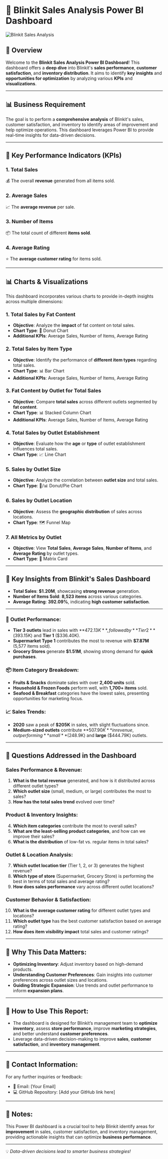 # 🚀 **Blinkit Sales Analysis Power BI Dashboard**

![Blinkit Sales Analysis](https://github.com/Hardik-ncr/Blinkit-Analysis-Dashboard/blob/main/Blinkit%20analysis.png)

## 🧐 **Overview**
Welcome to the **Blinkit Sales Analysis Power BI Dashboard**! This dashboard offers a **deep dive** into Blinkit's **sales performance**, **customer satisfaction**, and **inventory distribution**. It aims to identify **key insights** and **opportunities for optimization** by analyzing various **KPIs** and **visualizations**.

---

## 📊 **Business Requirement**
The goal is to perform a **comprehensive analysis** of Blinkit's sales, customer satisfaction, and inventory to identify areas of improvement and help optimize operations. This dashboard leverages Power BI to provide real-time insights for data-driven decisions.

---

## 🏅 **Key Performance Indicators (KPIs)**

### 1. **Total Sales**  
💰 The overall **revenue** generated from all items sold.

### 2. **Average Sales**  
📈 The **average revenue** per sale.

### 3. **Number of Items**  
📦 The total count of different **items sold**.

### 4. **Average Rating**  
⭐ The **average customer rating** for items sold.

---

## 📊 **Charts & Visualizations**

This dashboard incorporates various charts to provide in-depth insights across multiple dimensions:

### 1. **Total Sales by Fat Content**
- **Objective**: Analyze the **impact** of fat content on total sales.
- **Chart Type**: 🍩 Donut Chart
- **Additional KPIs**: Average Sales, Number of Items, Average Rating

### 2. **Total Sales by Item Type**
- **Objective**: Identify the performance of **different item types** regarding total sales.
- **Chart Type**: 📊 Bar Chart
- **Additional KPIs**: Average Sales, Number of Items, Average Rating

### 3. **Fat Content by Outlet for Total Sales**
- **Objective**: Compare **total sales** across different outlets segmented by **fat content**.
- **Chart Type**: 📊 Stacked Column Chart
- **Additional KPIs**: Average Sales, Number of Items, Average Rating

### 4. **Total Sales by Outlet Establishment**
- **Objective**: Evaluate how the **age** or **type** of outlet establishment influences total sales.
- **Chart Type**: 📈 Line Chart

### 5. **Sales by Outlet Size**
- **Objective**: Analyze the correlation between **outlet size** and total sales.
- **Chart Type**: 🍩/📊 Donut/Pie Chart

### 6. **Sales by Outlet Location**
- **Objective**: Assess the **geographic distribution** of sales across locations.
- **Chart Type**: 🗺️ Funnel Map

### 7. **All Metrics by Outlet**
- **Objective**: View **Total Sales**, **Average Sales**, **Number of Items**, and **Average Rating** by outlet types.
- **Chart Type**: 🧮 Matrix Card

---

## 📌 **Key Insights from Blinkit's Sales Dashboard**

- **Total Sales**: **$1.20M**, showcasing **strong revenue** generation.
- **Number of Items Sold**: **8,523 items** across various categories.
- **Average Rating**: **392.09%**, indicating **high customer satisfaction**.

---

### 🏪 **Outlet Performance:**
- **Tier 3 outlets** lead in sales with **$472.13K**, followed by **Tier 2** ($393.15K) and **Tier 1** ($336.40K).
- **Supermarket Type 1** contributes the most to revenue with **$7.87M** (5,577 items sold).
- **Grocery Stores** generate **$1.51M**, showing strong demand for **quick purchases**.

### 📦 **Item Category Breakdown:**
- **Fruits & Snacks** dominate sales with over **2,400 units** sold.
- **Household & Frozen Foods** perform well, with **1,700+ items** sold.
- **Seafood & Breakfast** categories have the lowest sales, presenting opportunities for marketing focus.

### 📈 **Sales Trends:**
- **2020** saw a peak of **$205K** in sales, with slight fluctuations since.
- **Medium-sized outlets** contribute **$507.90K** in revenue, outperforming **small** ($248.9K) and **large** ($444.79K) outlets.

---

## 🧠 **Questions Addressed in the Dashboard**

### **Sales Performance & Revenue:**
1. **What is the total revenue** generated, and how is it distributed across different outlet types?
2. **Which outlet size** (small, medium, or large) contributes the most to sales?
3. **How has the total sales trend** evolved over time?

### **Product & Inventory Insights:**
4. **Which item categories** contribute the most to overall sales?
5. **What are the least-selling product categories**, and how can we improve their sales?
6. **What is the distribution** of low-fat vs. regular items in total sales?

### **Outlet & Location Analysis:**
7. **Which outlet location tier** (Tier 1, 2, or 3) generates the highest revenue?
8. **Which type of store** (Supermarket, Grocery Store) is performing the best in terms of total sales and average rating?
9. **How does sales performance** vary across different outlet locations?

### **Customer Behavior & Satisfaction:**
10. **What is the average customer rating** for different outlet types and locations?
11. **Which outlet type** has the best customer satisfaction based on average rating?
12. **How does item visibility impact** total sales and customer ratings?

---

## 🌟 **Why This Data Matters:**
- **Optimizing Inventory**: Adjust inventory based on high-demand products.
- **Understanding Customer Preferences**: Gain insights into customer preferences across outlet sizes and locations.
- **Guiding Strategic Expansion**: Use trends and outlet performance to inform **expansion plans**.

---

## 💬 **How to Use This Report:**
- The dashboard is designed for Blinkit’s management team to **optimize inventory**, assess **store performance**, improve **marketing strategies**, and better understand **customer preferences**.
- Leverage data-driven decision-making to improve **sales**, **customer satisfaction**, and **inventory management**.

---

## 🔗 **Contact Information:**
For any further inquiries or feedback:
- 📧 Email: [Your Email]
- 💻 GitHub Repository: [Add your GitHub link here]

---

## 📍 **Notes:**
This Power BI dashboard is a crucial tool to help Blinkit identify areas for **improvement** in sales, customer satisfaction, and inventory management, providing actionable insights that can optimize **business performance**.

---

💡 *Data-driven decisions lead to smarter business strategies!*
